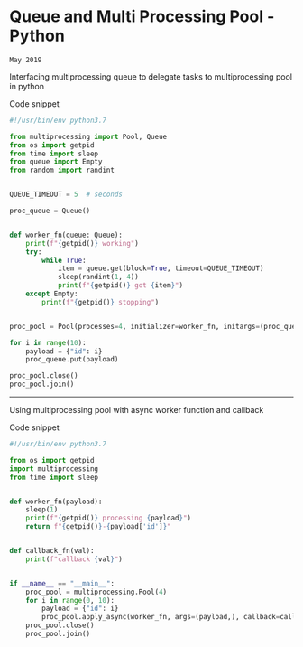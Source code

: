 <!-- markdownlint-disable no-inline-html -->

# Queue and Multi Processing Pool - Python

`May 2019`

Interfacing multiprocessing queue to delegate tasks to multiprocessing pool in python

Code snippet

```python
#!/usr/bin/env python3.7

from multiprocessing import Pool, Queue
from os import getpid
from time import sleep
from queue import Empty
from random import randint


QUEUE_TIMEOUT = 5  # seconds

proc_queue = Queue()


def worker_fn(queue: Queue):
    print(f"{getpid()} working")
    try:
        while True:
            item = queue.get(block=True, timeout=QUEUE_TIMEOUT)
            sleep(randint(1, 4))
            print(f"{getpid()} got {item}")
    except Empty:
        print(f"{getpid()} stopping")


proc_pool = Pool(processes=4, initializer=worker_fn, initargs=(proc_queue,))

for i in range(10):
    payload = {"id": i}
    proc_queue.put(payload)

proc_pool.close()
proc_pool.join()
```

---

Using multiprocessing pool with async worker function and callback

Code snippet

```python
#!/usr/bin/env python3.7

from os import getpid
import multiprocessing
from time import sleep


def worker_fn(payload):
    sleep(1)
    print(f"{getpid()} processing {payload}")
    return f"{getpid()}-{payload['id']}"


def callback_fn(val):
    print(f"callback {val}")


if __name__ == "__main__":
    proc_pool = multiprocessing.Pool(4)
    for i in range(0, 10):
        payload = {"id": i}
        proc_pool.apply_async(worker_fn, args=(payload,), callback=callback_fn)
    proc_pool.close()
    proc_pool.join()
```
